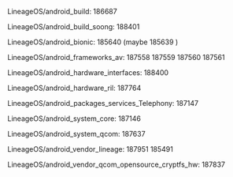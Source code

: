LineageOS/android_build: 186687

LineageOS/android_build_soong: 188401

LineageOS/android_bionic: 185640 (maybe 185639 )

LineageOS/android_frameworks_av: 187558 187559 187560 187561

LineageOS/android_hardware_interfaces: 188400

LineageOS/android_hardware_ril: 187764 

LineageOS/android_packages_services_Telephony: 187147

LineageOS/android_system_core: 187146 

LineageOS/android_system_qcom: 187637

LineageOS/android_vendor_lineage: 187951 185491

LineageOS/android_vendor_qcom_opensource_cryptfs_hw: 187837
